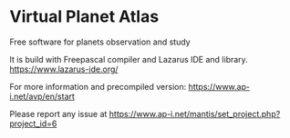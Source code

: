 # Virtual Planet Atlas

Free software for planets observation and study 

It is build with Freepascal compiler and Lazarus IDE and library. https://www.lazarus-ide.org/

For more information and precompiled version:
https://www.ap-i.net/avp/en/start

Please report any issue at https://www.ap-i.net/mantis/set_project.php?project_id=6

